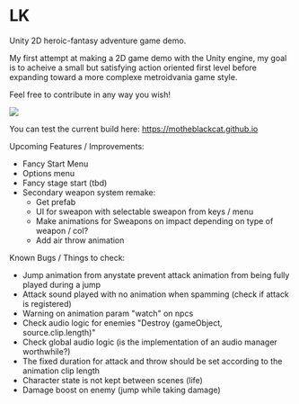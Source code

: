 # LK

Unity 2D heroic-fantasy adventure game demo.

My first attempt at making a 2D game demo with the Unity engine, my goal is to acheive a small but satisfying action oriented first level before expanding toward a more complexe metroidvania game style.

Feel free to contribute in any way you wish!

<img src="https://motheblackcat.github.io/assets/img/game.gif">

You can test the current build here: https://motheblackcat.github.io

Upcoming Features / Improvements:

- Fancy Start Menu
- Options menu
- Fancy stage start (tbd)
- Secondary weapon system remake:
    * Get prefab
    * UI for sweapon with selectable sweapon from keys / menu
    * Make animations for Sweapons on impact depending on type of weapon / col?
    * Add air throw animation

Known Bugs / Things to check:

- Jump animation from anystate prevent attack animation from being fully played during a jump
- Attack sound played with no animation when spamming (check if attack is registered)
- Warning on animation param "watch" on npcs
- Check audio logic for enemies "Destroy (gameObject, source.clip.length)"
- Check global audio logic (is the implementation of an audio manager worthwhile?)
- The fixed duration for attack and throw should be set according to the animation clip length
- Character state is not kept between scenes (life)
- Damage boost on enemy (jump while taking damage)